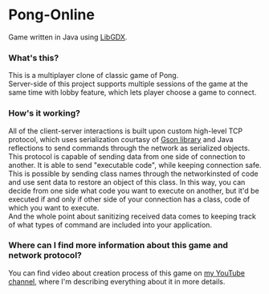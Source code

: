 # Pong-Online  
Game written in Java using [LibGDX](https://libgdx.com/). 

### What's this?  
This is a multiplayer clone of classic game of Pong.  
Server-side of this project supports multiple sessions of the game at the same time with lobby feature, which lets player choose a game to connect.  
  
### How's it working?
All of the client-server interactions is built upon custom high-level TCP protocol, which uses serialization courtasy of [Gson library](https://github.com/google/gson) and Java reflections to send commands through the network as serialized objects.  
This protocol is capable of sending data from one side of connection to another. It is able to send "executable code", while keeping connection safe. This is possible by sending class names through the networkinsted of code and use sent data to restore an object of this class.
In this way, you can decide from one side what code you want to execute on another, but it'd be executed if and only if other side of your connection has a class, code of which you want to execute.  
And the whole point about sanitizing received data comes to keeping track of what types of command are included into your application.

### Where can I find more information about this game and network protocol?
You can find video about creation process of this game on [my YouTube channel](https://www.youtube.com/channel/UCIZ2dFv95v8V61fqsn35PQA), where I'm describing everything about it in more details.
